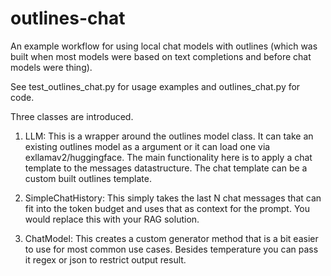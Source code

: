 # outlines-chat

An example workflow for using local chat models with outlines (which was built when most models were based on text completions and before chat models were thing).

See test_outlines_chat.py for usage examples and outlines_chat.py for code.  

Three classes are introduced.

1) LLM:  This is a wrapper around the outlines model class.  It can take an existing outlines model as a argument or it can load one via exllamav2/huggingface.  The main functionality here is to apply a chat template to the messages datastructure.  The chat template can be a custom built outlines template.

2) SimpleChatHistory: This simply takes the last N chat messages that can fit into the token budget and uses that as context for the prompt.  You would replace this with your RAG solution.

3) ChatModel: This creates a custom generator method that is a bit easier to use for most common use cases. Besides temperature you can pass it regex or json to restrict output result.